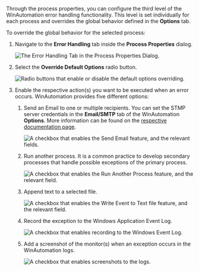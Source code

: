 Through the process properties, you can configure the third level of the WinAutomation error handling functionality. This level is set individually for each process and overrides the global behavior defined in the **Options** tab. 

To override the global behavior for the selected process: 

1.	Navigate to the **Error Handling** tab inside the **Process Properties** dialog.

    ![The Error Handling Tab in the Process Properties Dialog.](..\media\error-handling-tab-process-properties.png)

1.	Select the **Override Default Options** radio button. 

    ![Radio buttons that enable or disable the default options overriding.](..\media\override-default-options-error-handling.png)

1.	Enable the respective action(s) you want to be executed when an error occurs. WinAutomation provides five different options:

    1.	Send an Email to one or multiple recipients. You can set the STMP server credentials in the **Email/SMTP** tab of the WinAutomation **Options**. More information can be found on the [respective documentation page](https://docs.winautomation.com/en/email-smtp-tab.html).

        ![A checkbox that enables the Send Email feature, and the relevant fields.](..\media\send-email-error-handling.png)

    1.	Run another process. It is a common practice to develop secondary processes that handle possible exceptions of the primary process. 

         ![A checkbox that enables the Run Another Process feature, and the relevant field.](..\media\run-another-process-error-handling.png)

    1.	Append text to a selected file.

        ![A checkbox that enables the Write Event to Text file feature, and the relevant field.](..\media\write-event-to-text-error-handling.png)

    1.	Record the exception to the Windows Application Event Log. 

         ![A checkbox that enables recording to the Windows Event Log.](..\media\windows-event-log-error-handling.png)

    1.	Add a screenshot of the monitor(s) when an exception occurs in the WinAutomation logs.

        ![A checkbox that enables screenshots to the logs.](..\media\screenshots-error-handling.png)


